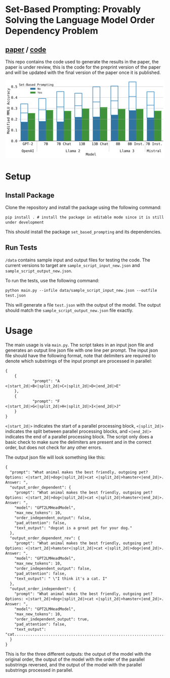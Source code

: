 # Set-Based Prompting: Provably Solving the Language Model Order Dependency Problem

## [paper](https://arxiv.org/abs/2406.06581) / [code](https://github.com/reidmcy/set-based-prompting)

This repo contains the code used to generate the results in the paper, the paper is under review, this is the code for the preprint version of the paper and will be updated with the final version of the paper once it is published.


<p align="center">
  <a href="images/png/mmlu_all_err_plot.png"><img src="images/svg/mmlu_all_err_plot.svg" /></a>
</p>

# Setup

## Install Package

Clone the repository and install the package using the following command:

```
pip install . # install the package in editable mode since it is still under development
```

This should install the package `set_based_prompting` and its dependencies.

## Run Tests

`/data` contains sample input and output files for testing the code. The current versions to target are `sample_script_input_new.json` and `sample_script_output_new.json`.

To run the tests, use the following command:

```
python main.py --infile data/sample_script_input_new.json --outfile test.json
```

This will generate a file `test.json` with the output of the model. The output should match the `sample_script_output_new.json` file exactly.

# Usage

The main usage is via `main.py`. The script takes in an input json file and generates an output line json file with one line per prompt. The input json file should have the following format, note that delimiters are required to denote which substrings of the input prompt are processed in parallel:

```
{
    {
            "prompt": "A <|start_2d|>B<|split_2d|>C<|split_2d|>D<|end_2d|>E"
    },
    {
            "prompt": "F <|start_2d|>G<|split_2d|>H<|split_2d|>I<|end_2d|>J"
    }
}
```

`<|start_2d|>` indicates the start of a parallel processing block, `<|split_2d|>` indicates the split between parallel processing blocks, and `<|end_2d|>` indicates the end of a parallel processing block. The script only does a basic check to make sure the delimiters are present and in the correct order, but does not check for any other errors.

The output json file will look something like this:

```
{
  "prompt": "What animal makes the best friendly, outgoing pet? Options: <|start_2d|>dog<|split_2d|>cat <|split_2d|>hamster<|end_2d|>. Answer: ",
  "output_order_dependent": {
    "prompt": "What animal makes the best friendly, outgoing pet? Options: <|start_2d|>dog<|split_2d|>cat <|split_2d|>hamster<|end_2d|>. Answer: ",
    "model": "GPT2LMHeadModel",
    "max_new_tokens": 10,
    "order_independent_output": false,
    "pad_attention": false,
    "text_output": "dogcat is a great pet for your dog."
  },
  "output_order_dependent_rev": {
    "prompt": "What animal makes the best friendly, outgoing pet? Options: <|start_2d|>hamster<|split_2d|>cat <|split_2d|>dog<|end_2d|>. Answer: ",
    "model": "GPT2LMHeadModel",
    "max_new_tokens": 10,
    "order_independent_output": false,
    "pad_attention": false,
    "text_output": " \"I think it's a cat. I"
  },
  "output_order_independent": {
    "prompt": "What animal makes the best friendly, outgoing pet? Options: <|start_2d|>dog<|split_2d|>cat <|split_2d|>hamster<|end_2d|>. Answer: ",
    "model": "GPT2LMHeadModel",
    "max_new_tokens": 10,
    "order_independent_output": true,
    "pad_attention": false,
    "text_output": "cat................................................................................................................................................................................................................................................................................................................................................................................................................................................................................................................................"
  }
}
```

This is for the three different outputs: the output of the model with the original order, the output of the model with the order of the parallel substrings reversed, and the output of the model with the parallel substrings processed in parallel.
